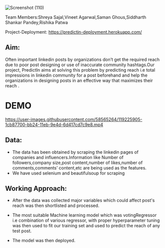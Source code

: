 ![Screenshot (110)](https://user-images.githubusercontent.com/58565264/119225748-5d63c080-bb23-11eb-9bc3-a6775ed13e5b.png)

Team Members:Shreya Sajal,Vineet Agarwal,Saman Ghous,Siddharth Shankar Pandey,Rishika Patwa

Project-Deployment: https://predictin-deployment.herokuapp.com/

## Aim:
Often important linkedin posts by organizations don’t get the required reach due to poor post designing or use of inaccurate community hashtags.Our project, PredictIn aims at solving this problem by predicting reach i.e total impressions in linkedin community for a post beforehand and help the organizations in designing posts in an effective way that maximizes their reach .

# DEMO

https://user-images.githubusercontent.com/58565264/119225905-1cb87700-bb24-11eb-9e4d-6d417cd7c9e8.mp4

## Data:
* The data has been obtained by scraping the linkedin pages of companies and influencers.Information like Number of followers,company size,post content,number of likes,number of comments,comments’ content,etc are being used as the features.
* We have used selenium and beautifulsoup for scraping 


## Working Approach:
* After the data was collected major variables which could affect post's reach was then shortlisted and processed. 
 
* The most suitable Machine learning model which was votingRegressor i.e combination of various regressor, with proper hyperparameter tuning was then used to fit our training set and used to predict the reach of any test post.
 
* The model was then deployed.
